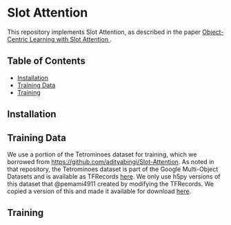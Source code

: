 # Slot Attention

This repository implements Slot Attention, as described in the paper [Object-Centric Learning with Slot Attention
](https://arxiv.org/abs/2006.15055). 

## Table of Contents
- [Installation](#installation)
- [Training Data](#training-data)
- [Training](#training)

## Installation

## Training Data
We use a portion of the Tetrominoes dataset for training, which we borrowed 
from https://github.com/adityabingi/Slot-Attention. As noted in that repository, the Tetrominoes dataset is part 
of the Google Multi-Object Datasets and is available as TFRecords [here](https://github.com/deepmind/multi_object_datasets).
We only use h5py versions of this dataset that @pemami4911 created by modifying the TFRecords. We copied a version 
of this and made it available for download [here](https://drive.google.com/file/d/1RNEdk4UI2pnGr_B3ZWqsBwBRolGRT2VJ/view?usp=sharing). 

## Training 
